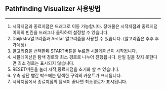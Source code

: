 ## Pathfinding Visualizer 사용방법

---

1. 시작지점과 종료지점은 드래그로 이동 가능합니다. 장애물은 시작지점과 종료지점 이외의 빈칸을 드래그나 클릭하여 설정할 수 있습니다.
2. Daijkstra알고리즘과 A-star 알고리즘을 사용할 수 있습니다. (알고리즘은 추후 추가예정)
3. 알고리즘을 선택한뒤 START버튼을 누르면 시뮬레이션이 시작됩니다.
4. 시뮬레이션은 탐색 경로와 최소 경로로 나누어 진행됩니다. 만일 길을 찾지 못한다면
   최소 경로는 표시되지 않습니다.
5. RESET버튼을 눌러 시작,종료지점을 초기화 할 수 있습니다.
6. 우측 상단 빨간 박스에는 탐색한 구역의 카운트가 표시됩니다.
7. 시작지점에서 종료지점의 탐색이 끝나면 최소경로가 표시됩니다.
